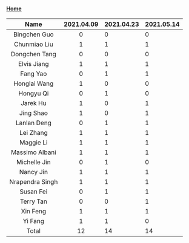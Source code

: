 #### [Home](https://eshtmc.github.io/)    

|      Name       | 2021.04.09 | 2021.04.23 | 2021.05.14 |
| :-------------: | :--------: | ---------- | ---------- |
|  Bingchen Guo   |     0      | 0          | 0          |
|  Chunmiao Liu   |     1      | 1          | 1          |
|  Dongchen Tang  |     0      | 0          | 0          |
|   Elvis Jiang   |     1      | 1          | 1          |
|    Fang Yao     |     0      | 1          | 1          |
|  Honglai Wang   |     1      | 0          | 0          |
|    Hongyu Qi    |     0      | 1          | 0          |
|    Jarek Hu     |     1      | 0          | 1          |
|    Jing Shao    |     1      | 0          | 1          |
|   Lanlan Deng   |     0      | 1          | 1          |
|    Lei Zhang    |     1      | 1          | 1          |
|    Maggie Li    |     1      | 1          | 1          |
| Massimo Albani  |     1      | 1          | 1          |
|  Michelle Jin   |     0      | 1          | 0          |
|    Nancy Jin    |     1      | 1          | 1          |
| Nrapendra Singh |     1      | 1          | 1          |
|    Susan Fei    |     0      | 1          | 1          |
|    Terry Tan    |     0      | 0          | 1          |
|    Xin Feng     |     1      | 1          | 1          |
|     Yi Fang     |     1      | 1          | 0          |
|      Total      |     12     | 14         | 14         |